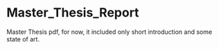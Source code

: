 # Master_Thesis_Report
Master Thesis pdf, for now, it included only short introduction and some state of art. 
